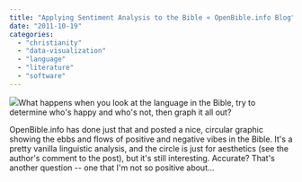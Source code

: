 ```yaml
---
title: "Applying Sentiment Analysis to the Bible « OpenBible.info Blog"
date: "2011-10-19"
categories: 
  - "christianity"
  - "data-visualization"
  - "language"
  - "literature"
  - "software"
---
```


[![](images/2011-10-sentiment.png)](http://www.openbible.info/blog/2011/10/applying-sentiment-analysis-to-the-bible/)What happens when you look at the language in the Bible, try to determine who's happy and who's not, then graph it all out?

OpenBible.info has done just that and posted a nice, circular graphic showing the ebbs and flows of positive and negative vibes in the Bible. It's a pretty vanilla linguistic analysis, and the circle is just for aesthetics (see the author's comment to the post), but it's still interesting. Accurate? That's another question -- one that I'm not so positive about...
